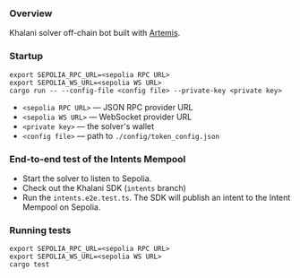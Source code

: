 ### Overview
Khalani solver off-chain bot built with [Artemis](https://github.com/paradigmxyz/artemis).

### Startup
```shell
export SEPOLIA_RPC_URL=<sepolia RPC URL>
export SEPOLIA_WS_URL=<sepolia WS URL>
cargo run -- --config-file <config file> --private-key <private key>
```

- `<sepolia RPC URL>` — JSON RPC provider URL 
- `<sepolia WS URL>` — WebSocket provider URL
- `<private key>` — the solver's wallet
- `<config file>` — path to `./config/token_config.json`

### End-to-end test of the Intents Mempool
- Start the solver to listen to Sepolia.
- Check out the Khalani SDK (`intents` branch)
- Run the `intents.e2e.test.ts`. The SDK will publish an intent to the Intent Mempool on Sepolia.

### Running tests
```shell
export SEPOLIA_RPC_URL=<sepolia RPC URL>
export SEPOLIA_WS_URL=<sepolia WS URL>
cargo test
```